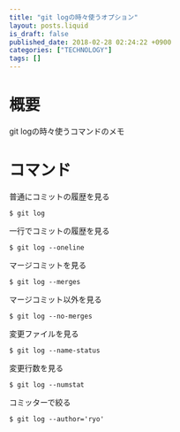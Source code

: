 ```yaml
---
title: "git logの時々使うオプション"
layout: posts.liquid
is_draft: false
published_date: 2018-02-28 02:24:22 +0900
categories: ["TECHNOLOGY"]
tags: []
---
```


# 概要
git logの時々使うコマンドのメモ

# コマンド
普通にコミットの履歴を見る

    $ git log

一行でコミットの履歴を見る

    $ git log --oneline

マージコミットを見る

    $ git log --merges

マージコミット以外を見る

    $ git log --no-merges

変更ファイルを見る

    $ git log --name-status

変更行数を見る

    $ git log --numstat

コミッターで絞る

    $ git log --author='ryo'


